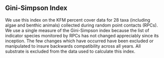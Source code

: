 
## Gini-Simpson Index

We use this index on the KFM percent cover data for 28 taxa (including algae and benthic animals) collected during random point contacts (RPCs). We use a single measure of the Gini-Simpson index because the list of indicator species monitored by RPCs has not changed appreciably since its inception. The few changes which have occurred have been excluded or manipulated to insure backwards compatibility across all years. All substrate is excluded from the data used to calculate this index. 
